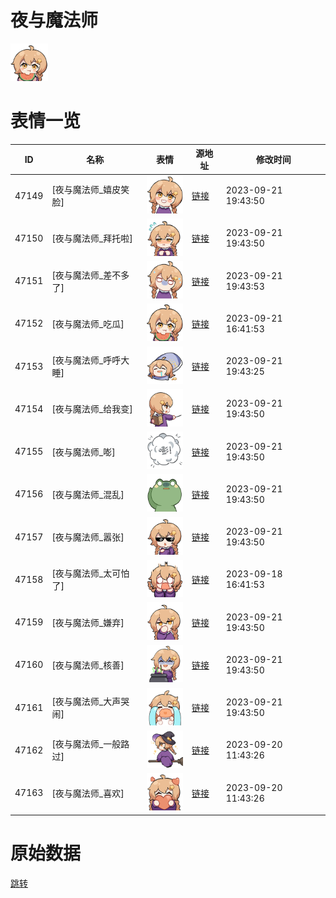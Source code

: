 # 夜与魔法师

<img src="./cover.png" height="60" alt="cover" />

# 表情一览

|ID|名称|表情|源地址|修改时间|
|----|----|----|----|----|
|47149|[夜与魔法师_嬉皮笑脸]|<img src="./pic/047149_%5B夜与魔法师_嬉皮笑脸%5D.png" height="60" alt="嬉皮笑脸"/>|[链接](https://i0.hdslb.com/bfs/garb/f0b51c327f67a89970d7c5936e69ea1671e2563b.png)|2023-09-21 19:43:50|
|47150|[夜与魔法师_拜托啦]|<img src="./pic/047150_%5B夜与魔法师_拜托啦%5D.png" height="60" alt="拜托啦"/>|[链接](https://i0.hdslb.com/bfs/garb/33a90bac049a9b7eb31f524cea5631c8cb5c953d.png)|2023-09-21 19:43:50|
|47151|[夜与魔法师_差不多了]|<img src="./pic/047151_%5B夜与魔法师_差不多了%5D.png" height="60" alt="差不多了"/>|[链接](https://i0.hdslb.com/bfs/garb/39a8182eab70ebaeb1ad7b46efe5974a7d53ed28.png)|2023-09-21 19:43:53|
|47152|[夜与魔法师_吃瓜]|<img src="./pic/047152_%5B夜与魔法师_吃瓜%5D.png" height="60" alt="吃瓜"/>|[链接](https://i0.hdslb.com/bfs/garb/213bc5c65c41f1c692c0b5d2140104108779ea4c.png)|2023-09-21 16:41:53|
|47153|[夜与魔法师_呼呼大睡]|<img src="./pic/047153_%5B夜与魔法师_呼呼大睡%5D.png" height="60" alt="呼呼大睡"/>|[链接](https://i0.hdslb.com/bfs/garb/a0a869aaa7c9196aa13a35d088c943c0b30ac0e0.png)|2023-09-21 19:43:25|
|47154|[夜与魔法师_给我变]|<img src="./pic/047154_%5B夜与魔法师_给我变%5D.png" height="60" alt="给我变"/>|[链接](https://i0.hdslb.com/bfs/garb/050e8d66f8eb9299a416441b7af8ee1fc14ead47.png)|2023-09-21 19:43:50|
|47155|[夜与魔法师_嘭]|<img src="./pic/047155_%5B夜与魔法师_嘭%5D.png" height="60" alt="嘭"/>|[链接](https://i0.hdslb.com/bfs/garb/6b521d677bc64dda70f45c22b604e5e21a17d89b.png)|2023-09-21 19:43:50|
|47156|[夜与魔法师_混乱]|<img src="./pic/047156_%5B夜与魔法师_混乱%5D.png" height="60" alt="混乱"/>|[链接](https://i0.hdslb.com/bfs/garb/d9b2a34f590ef58a160e82d1586a323f37352f3d.png)|2023-09-21 19:43:50|
|47157|[夜与魔法师_嚣张]|<img src="./pic/047157_%5B夜与魔法师_嚣张%5D.png" height="60" alt="嚣张"/>|[链接](https://i0.hdslb.com/bfs/garb/581299d20fccf7f94e09d036367611b059e2a93e.png)|2023-09-21 19:43:50|
|47158|[夜与魔法师_太可怕了]|<img src="./pic/047158_%5B夜与魔法师_太可怕了%5D.png" height="60" alt="太可怕了"/>|[链接](https://i0.hdslb.com/bfs/garb/6fe90b3f89bf5b47e3bc46208e691fa3ad57d2cf.png)|2023-09-18 16:41:53|
|47159|[夜与魔法师_嫌弃]|<img src="./pic/047159_%5B夜与魔法师_嫌弃%5D.png" height="60" alt="嫌弃"/>|[链接](https://i0.hdslb.com/bfs/garb/7db41a755187a3e07bd6b66ec96b9ca3903a6b98.png)|2023-09-21 19:43:50|
|47160|[夜与魔法师_核善]|<img src="./pic/047160_%5B夜与魔法师_核善%5D.png" height="60" alt="核善"/>|[链接](https://i0.hdslb.com/bfs/garb/a5395ed6d31a5c23ca2e5e060e309815f0ef30a2.png)|2023-09-21 19:43:50|
|47161|[夜与魔法师_大声哭闹]|<img src="./pic/047161_%5B夜与魔法师_大声哭闹%5D.png" height="60" alt="大声哭闹"/>|[链接](https://i0.hdslb.com/bfs/garb/56e91d01118c37a6f73be1c82b19cd57213b1e07.png)|2023-09-21 19:43:50|
|47162|[夜与魔法师_一般路过]|<img src="./pic/047162_%5B夜与魔法师_一般路过%5D.png" height="60" alt="一般路过"/>|[链接](https://i0.hdslb.com/bfs/garb/9a90a4db75d689ac49361f026a5407a5bbc39e62.png)|2023-09-20 11:43:26|
|47163|[夜与魔法师_喜欢]|<img src="./pic/047163_%5B夜与魔法师_喜欢%5D.png" height="60" alt="喜欢"/>|[链接](https://i0.hdslb.com/bfs/garb/20f4216f206d92b2de0cd6aae62553d17fff112a.png)|2023-09-20 11:43:26|

# 原始数据

[跳转](./raw.json)

